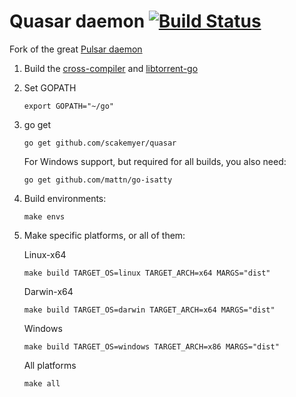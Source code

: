 Quasar daemon [![Build Status](https://travis-ci.org/scakemyer/quasar.svg?branch=master)](https://travis-ci.org/scakemyer/quasar)
======

Fork of the great [Pulsar daemon](https://github.com/steeve/pulsar)

1. Build the [cross-compiler](https://github.com/scakemyer/cross-compiler) and [libtorrent-go](https://github.com/scakemyer/libtorrent-go)

2. Set GOPATH

    ```
    export GOPATH="~/go"
    ```

3. go get

    ```
    go get github.com/scakemyer/quasar
    ```

    For Windows support, but required for all builds, you also need:

    ```
    go get github.com/mattn/go-isatty
    ```

4. Build environments:

    ```
    make envs
    ```

5. Make specific platforms, or all of them:

    Linux-x64

    ```
    make build TARGET_OS=linux TARGET_ARCH=x64 MARGS="dist"
    ```

    Darwin-x64

    ```
    make build TARGET_OS=darwin TARGET_ARCH=x64 MARGS="dist"
    ```

    Windows

    ```
    make build TARGET_OS=windows TARGET_ARCH=x86 MARGS="dist"
    ```

    All platforms

    ```
    make all
    ```
